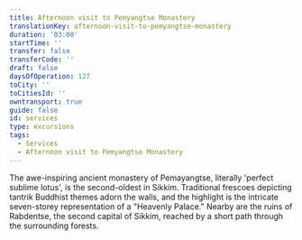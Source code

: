 ```yaml
---
title: Afternoon visit to Pemyangtse Monastery
translationKey: afternoon-visit-to-pemyangtse-monastery
duration: '03:00'
startTime: ''
transfer: false
transferCode: ''
draft: false
daysOfOperation: 127
toCity: ''
toCitiesId: ''
owntransport: true
guide: false
id: services
type: excursions
tags:
  - Services
  - Afternoon visit to Pemyangtse Monastery
---
```

The awe-inspiring ancient monastery of Pemayangtse, literally 'perfect sublime lotus', is the second-oldest in Sikkim. Traditional frescoes depicting tantrik Buddhist themes adorn the walls, and the highlight is the intricate seven-storey representation of a "Heavenly Palace." Nearby are the ruins of Rabdentse, the second capital of Sikkim, reached by a short path through the surrounding forests.